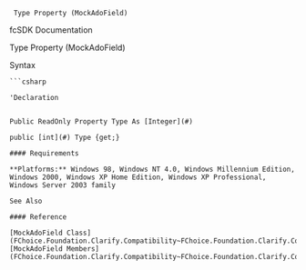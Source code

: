 ﻿     Type Property (MockAdoField)                                                   

fcSDK Documentation

Type Property (MockAdoField)

Syntax

```vbnet
```csharp

'Declaration
 

Public ReadOnly Property Type As [Integer](#)

public [int](#) Type {get;}

#### Requirements

**Platforms:** Windows 98, Windows NT 4.0, Windows Millennium Edition, Windows 2000, Windows XP Home Edition, Windows XP Professional, Windows Server 2003 family

See Also

#### Reference

[MockAdoField Class](FChoice.Foundation.Clarify.Compatibility~FChoice.Foundation.Clarify.Compatibility.MockAdoField.md)  
[MockAdoField Members](FChoice.Foundation.Clarify.Compatibility~FChoice.Foundation.Clarify.Compatibility.MockAdoField_members.md)
